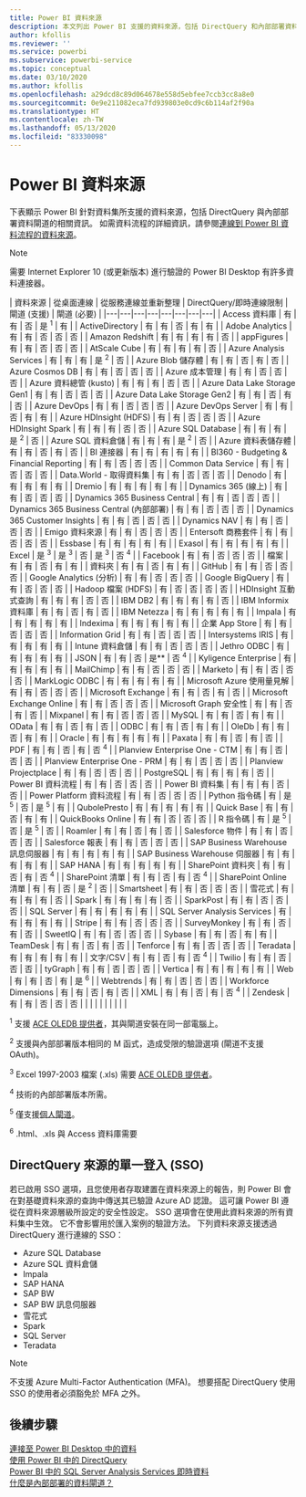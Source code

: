```yaml
---
title: Power BI 資料來源
description: 本文列出 Power BI 支援的資料來源，包括 DirectQuery 和內部部署資料閘道的相關資訊。
author: kfollis
ms.reviewer: ''
ms.service: powerbi
ms.subservice: powerbi-service
ms.topic: conceptual
ms.date: 03/10/2020
ms.author: kfollis
ms.openlocfilehash: a29dcd8c89d064678e558d5ebfee7ccb3cc8a8e0
ms.sourcegitcommit: 0e9e211082eca7fd939803e0cd9c6b114af2f90a
ms.translationtype: HT
ms.contentlocale: zh-TW
ms.lasthandoff: 05/13/2020
ms.locfileid: "83330098"
---
```

# <a name="power-bi-data-sources"></a>Power BI 資料來源

下表顯示 Power BI 針對資料集所支援的資料來源，包括 DirectQuery 與內部部署資料閘道的相關資訊。 如需資料流程的詳細資訊，請參閱[連線到 Power BI 資料流程的資料來源](../transform-model/service-dataflows-data-sources.md)。

> [!NOTE]
> 需要 Internet Explorer 10 (或更新版本) 進行驗證的 Power BI Desktop 有許多資料連接器。 


| 資料來源 | 從桌面連線 | 從服務連線並重新整理 | DirectQuery/即時連線限制 | 閘道 (支援) | 閘道 (必要) |
|---|---|---|---|---|---|---|---|
| Access 資料庫 | 有 | 有 | 否 | 是 <sup>1</sup> | 有 |
| ActiveDirectory | 有 | 有 | 否 | 有 | 有 |
| Adobe Analytics | 有 | 有 | 否 | 否 | 否 |
| Amazon Redshift | 有 | 有 | 有 | 有 | 否 |
| appFigures | 有 | 有 | 否 | 否 | 否 |
| AtScale Cube | 有 | 有 | 有 | 有 | 否 |
| Azure Analysis Services | 有 | 有 | 有 | 是 <sup>2</sup> | 否 |
| Azure Blob 儲存體 | 有 | 有 | 否 | 有 | 否 |
| Azure Cosmos DB | 有 | 有 | 否 | 否 | 否 |
| Azure 成本管理 | 有 | 有 | 否 | 否 | 否 |
| Azure 資料總管 (kusto) | 有 | 有 | 有 | 否 | 否 |
| Azure Data Lake Storage Gen1 | 有 | 有 | 否 | 否 | 否 |
| Azure Data Lake Storage Gen2 | 有 | 有 | 否 | 有 | 否 |
| Azure DevOps | 有 | 有 | 否 | 否 | 否 |
| Azure DevOps Server | 有 | 有 | 否 | 有 | 有 |
| Azure HDInsight (HDFS) | 有 | 有 | 否 | 否 | 否 |
| Azure HDInsight Spark | 有 | 有 | 有 | 否 | 否 |
| Azure SQL Database | 有 | 有 | 有 | 是 <sup>2</sup> | 否 |
| Azure SQL 資料倉儲 | 有 | 有 | 有 | 是 <sup>2</sup> | 否 |
| Azure 資料表儲存體 | 有 | 有 | 否 | 有 | 否 |
| BI 連接器 | 有 | 有 | 有 | 有 | 有 |
| BI360 - Budgeting & Financial Reporting | 有 | 有 | 否 | 否 | 否 |
| Common Data Service | 有 | 有 | 否 | 否 | 否 |
| Data.World - 取得資料集 | 有 | 有 | 否 | 否 | 否 |
| Denodo | 有 | 有 | 有 | 有 | 有 |
| Dremio | 有 | 有 | 有 | 有 | 有 |
| Dynamics 365 (線上) | 有 | 有 | 否 | 否 | 否 |
| Dynamics 365 Business Central | 有 | 有 | 否 | 否 | 否 |
| Dynamics 365 Business Central (內部部署) | 有 | 有 | 否 | 否 | 否 |
| Dynamics 365 Customer Insights | 有 | 有 | 否 | 否 | 否 |
| Dynamics NAV | 有 | 有 | 否 | 否 | 否 |
| Emigo 資料來源 | 有 | 有 | 否 | 否 | 否 |
| Entersoft 商務套件 | 有 | 有 | 否 | 否 | 否 |
| Essbase | 有 | 有 | 有 | 有 | 有 |
| Exasol | 有 | 有 | 有 | 有 | 有 |
| Excel | 是 <sup>3</sup> | 是 <sup>3</sup> | 否 | 是 <sup>3</sup> | 否 <sup>4</sup> |
| Facebook | 有 | 有 | 否 | 否 | 否 |
| 檔案 | 有 | 有 | 否 | 有 | 有 |
| 資料夾 | 有 | 有 | 否 | 有 | 有 |
| GitHub | 有 | 有 | 否 | 否 | 否 |
| Google Analytics (分析) | 有 | 有 | 否 | 否 | 否 |
| Google BigQuery | 有 | 有 | 否 | 否 | 否 |
| Hadoop 檔案 (HDFS) | 有 | 否 | 否 | 否 | 否 |
| HDInsight 互動式查詢 | 有 | 有 | 有 | 否 | 否 |
| IBM DB2 | 有 | 有 | 有 | 有 | 否 |
| IBM Informix 資料庫 | 有 | 有 | 否 | 有 | 否 |
| IBM Netezza | 有 | 有 | 有 | 有 | 有 |
| Impala | 有 | 有 | 有 | 有 | 有 |
| Indexima | 有 | 有 | 有 | 有 | 有 |
| 企業 App Store | 有 | 有 | 否 | 否 | 否 |
| Information Grid | 有 | 有 | 否 | 否 | 否 |
| Intersystems IRIS | 有 | 有 | 有 | 有 | 有 |
| Intune 資料倉儲 | 有 | 有 | 否 | 否 | 否 |
| Jethro ODBC | 有 | 有 | 有 | 有 | 有 |
| JSON | 有 | 有 | 否 | 是** | 否 <sup>4</sup> |
| Kyligence Enterprise | 有 | 有 | 有 | 有 | 有 |
| MailChimp | 有 | 有 | 否 | 否 | 否 |
| Marketo | 有 | 有 | 否 | 否 | 否 |
| MarkLogic ODBC | 有 | 有 | 有 | 有 | 有 |
| Microsoft Azure 使用量見解 | 有 | 有 | 否 | 否 | 否 |
| Microsoft Exchange | 有 | 有 | 否 | 有 | 否 |
| Microsoft Exchange Online | 有 | 有 | 否 | 否 | 否 |
| Microsoft Graph 安全性 | 有 | 有 | 否 | 有 | 否 |
| Mixpanel | 有 | 有 | 否 | 否 | 否 |
| MySQL | 有 | 有 | 否 | 有 | 有 |
| OData | 有 | 有 | 否 | 有 | 否 |
| ODBC | 有 | 有 | 否 | 有 | 有 |
| OleDb | 有 | 有 | 否 | 有 | 有 |
| Oracle | 有 | 有 | 有 | 有 | 有 |
| Paxata | 有 | 有 | 否 | 有 | 否 |
| PDF | 有 | 有 | 否 | 有 | 否 <sup>4</sup> |
| Planview Enterprise One - CTM | 有 | 有 | 否 | 否 | 否 |
| Planview Enterprise One - PRM | 有 | 有 | 否 | 否 | 否 |
| Planview Projectplace | 有 | 有 | 否 | 否 | 否 |
| PostgreSQL | 有 | 有 | 有 | 有 | 否 |
| Power BI 資料流程 | 有 | 有 | 否 | 否 | 否 |
| Power BI 資料集 | 有 | 有 | 有 | 否 | 否 |
| Power Platform 資料流程 | 有 | 有 | 否 | 否 | 否 |
| Python 指令碼 | 有 | 是 <sup>5</sup> | 否 | 是 <sup>5</sup> | 有 |
| QubolePresto | 有 | 有 | 有 | 有 | 有 |
| Quick Base | 有 | 有 | 否 | 有 | 有 |
| QuickBooks Online | 有 | 有 | 否 | 否 | 否 |
| R 指令碼 | 有 | 是 <sup>5</sup> | 否 | 是 <sup>5</sup> | 否 |
| Roamler | 有 | 有 | 否 | 有 | 否 |
| Salesforce 物件 | 有 | 有 | 否 | 否 | 否 |
| Salesforce 報表 | 有 | 有 | 否 | 否 | 否 |
| SAP Business Warehouse 訊息伺服器 | 有 | 有 | 有 | 有 | 有 |
| SAP Business Warehouse 伺服器 | 有 | 有 | 有 | 有 | 有 |
| SAP HANA | 有 | 有 | 有 | 有 | 有 |
| SharePoint 資料夾 | 有 | 有 | 否 | 有 | 否 <sup>4</sup> |
| SharePoint 清單 | 有 | 有 | 否 | 有 | 否 <sup>4</sup> |
| SharePoint Online 清單 | 有 | 有 | 否 | 是 <sup>2</sup> | 否 |
| Smartsheet | 有 | 有 | 否 | 否 | 否 |
| 雪花式 | 有 | 有 | 有 | 有 | 否 |
| Spark | 有 | 有 | 有 | 有 | 否 |
| SparkPost | 有 | 有 | 否 | 否 | 否 |
| SQL Server | 有 | 有 | 有 | 有 | 有 |
| SQL Server Analysis Services | 有 | 有 | 有 | 有 | 有 |
| Stripe | 有 | 有 | 否 | 否 | 否 |
| SurveyMonkey | 有 | 有 | 否 | 有 | 否 |
| SweetIQ | 有 | 有 | 否 | 否 | 否 |
| Sybase | 有 | 有 | 否 | 有 | 有 |
| TeamDesk | 有 | 有 | 否 | 有 | 否 |
| Tenforce | 有 | 有 | 否 | 否 | 否 |
| Teradata | 有 | 有 | 有 | 有 | 有 |
| 文字/CSV | 有 | 有 | 否 | 有 | 否 <sup>4</sup> |
| Twilio | 有 | 有 | 否 | 否 | 否 |
| tyGraph | 有 | 有 | 否 | 否 | 否 |
| Vertica | 有 | 有 | 有 | 有 | 有 |
| Web | 有 | 有 | 否 | 有 | 是 <sup>6</sup> |
| Webtrends | 有 | 有 | 否 | 否 | 否 |
| Workforce Dimensions | 有 | 有 | 否 | 有 | 否 |
| XML | 有 | 有 | 否 | 有 | 否 <sup>4</sup> |
| Zendesk | 有 | 有 | 否 | 否 | 否 |
| | | | | | | | |

<sup>1</sup> 支援 [ACE OLEDB 提供者](https://www.microsoft.com/download/details.aspx?id=54920)，其與閘道安裝在同一部電腦上。

<sup>2</sup> 支援與內部部署版本相同的 M 函式，造成受限的驗證選項 (閘道不支援 OAuth)。

<sup>3</sup> Excel 1997-2003 檔案 (.xls) 需要 [ACE OLEDB 提供者](https://www.microsoft.com/download/details.aspx?id=54920)。

<sup>4</sup> 技術的內部部署版本所需。

<sup>5</sup> 僅支援[個人閘道](service-gateway-personal-mode.md)。

<sup>6</sup> .html、.xls 與 Access 資料庫需要

## <a name="single-sign-on-sso-for-directquery-sources"></a>DirectQuery 來源的單一登入 (SSO)

若已啟用 SSO 選項，且您使用者存取建置在資料來源上的報告，則 Power BI 會在對基礎資料來源的查詢中傳送其已驗證 Azure AD 認證。 這可讓 Power BI 遵從在資料來源層級所設定的安全性設定。
SSO 選項會在使用此資料來源的所有資料集中生效。 它不會影響用於匯入案例的驗證方法。 下列資料來源支援透過 DirectQuery 進行連線的 SSO：

- Azure SQL Database
- Azure SQL 資料倉儲
- Impala
- SAP HANA
- SAP BW
- SAP BW 訊息伺服器
- 雪花式
- Spark
- SQL Server
- Teradata

> [!Note]
> 不支援 Azure Multi-Factor Authentication (MFA)。 想要搭配 DirectQuery 使用 SSO 的使用者必須豁免於 MFA 之外。

## <a name="next-steps"></a>後續步驟

[連接至 Power BI Desktop 中的資料](desktop-quickstart-connect-to-data.md)  
[使用 Power BI 中的 DirectQuery](desktop-directquery-about.md)  
[Power BI 中的 SQL Server Analysis Services 即時資料](sql-server-analysis-services-tabular-data.md)  
[什麼是內部部署的資料閘道？](service-gateway-onprem.md)  
